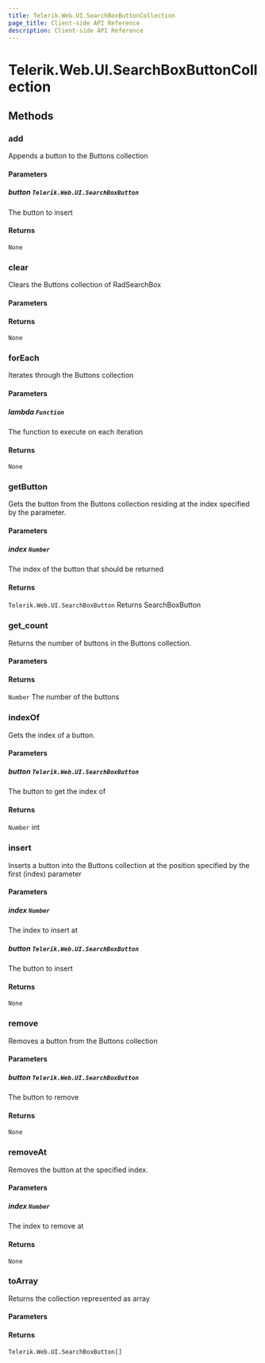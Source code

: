 ```yaml
---
title: Telerik.Web.UI.SearchBoxButtonCollection
page_title: Client-side API Reference
description: Client-side API Reference
---
```


# Telerik.Web.UI.SearchBoxButtonCollection

## Methods

###  add

Appends a button to the Buttons collection

#### Parameters

##### button `Telerik.Web.UI.SearchBoxButton`

The button to insert

#### Returns

`None` 

###  clear

Clears the Buttons collection of RadSearchBox

#### Parameters

#### Returns

`None` 

###  forEach

Iterates through the Buttons collection

#### Parameters

##### lambda `Function`

The function to execute on each iteration

#### Returns

`None` 

###  getButton

Gets the button from the Buttons collection residing at the index specified by the parameter.

#### Parameters

##### index `Number`

The index of the button that should be returned

#### Returns

`Telerik.Web.UI.SearchBoxButton` Returns SearchBoxButton

###  get_count

Returns the number of buttons in the Buttons collection.

#### Parameters

#### Returns

`Number` The number of the buttons

###  indexOf

Gets the index of a button.

#### Parameters

##### button `Telerik.Web.UI.SearchBoxButton`

The button to get the index of

#### Returns

`Number` int

###  insert

Inserts a button into the Buttons collection at the position specified by the first (index) parameter

#### Parameters

##### index `Number`

The index to insert at

##### button `Telerik.Web.UI.SearchBoxButton`

The button to insert

#### Returns

`None` 

###  remove

Removes a button from the Buttons collection

#### Parameters

##### button `Telerik.Web.UI.SearchBoxButton`

The button to remove

#### Returns

`None` 

###  removeAt

Removes the button at the specified index.

#### Parameters

##### index `Number`

The index to remove at

#### Returns

`None` 

###  toArray

Returns the collection represented as array

#### Parameters

#### Returns

`Telerik.Web.UI.SearchBoxButton[]` 


